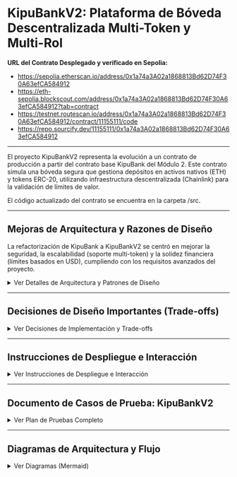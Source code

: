 # KipuBankV2: Plataforma de Bóveda Descentralizada Multi-Token y Multi-Rol

**URL del Contrato Desplegado y verificado en Sepolia:**
* https://sepolia.etherscan.io/address/0x1a74a3A02a1868813Bd62D74F30A63efCA584912
* https://eth-sepolia.blockscout.com/address/0x1a74a3A02a1868813Bd62D74F30A63efCA584912?tab=contract
* https://testnet.routescan.io/address/0x1a74a3A02a1868813Bd62D74F30A63efCA584912/contract/11155111/code
* https://repo.sourcify.dev/11155111/0x1a74a3A02a1868813Bd62D74F30A63efCA584912

---

El proyecto KipuBankV2 representa la evolución a un contrato de producción a partir del contrato base KipuBank del Módulo 2. Este contrato simula una bóveda segura que gestiona depósitos en activos nativos (ETH) y tokens ERC-20, utilizando infraestructura descentralizada (Chainlink) para la validación de límites de valor.

El código actualizado del contrato se encuentra en la carpeta /src.

---

## Mejoras de Arquitectura y Razones de Diseño

La refactorización de KipuBank a KipuBankV2 se centró en mejorar la seguridad, la escalabilidad (soporte multi-token) y la solidez financiera (límites basados en USD), cumpliendo con los requisitos avanzados del proyecto.

<details>
<summary>Ver Detalles de Arquitectura y Patrones de Diseño</summary>

| Área de Mejora | Implementación en KipuBankV2 | Razón de la Decisión / Patrón de Diseño |
| :--- | :--- | :--- |
| **Control de Acceso** | Uso de `AccessControl` de OpenZeppelin. Roles definidos (`PAUSE_MANAGER_ROLE`, `CAP_MANAGER_ROLE`, `TOKEN_MANAGER_ROLE`). | Migración del patrón simple `onlyOwner` a RBAC (Control de Acceso Basado en Roles). Esto aplica el Principio de Mínimo Privilegio a las tareas administrativas, mejorando la seguridad. |
| **Soporte Multi-token** | Mapeos anidados (`balances[address user][address token]`) y uso de `address(0)` para ETH. | Permite la contabilidad interna de múltiples activos ERC-20 y ETH, haciendo la bóveda más versátil. |
| **Seguridad ERC-20** | Uso de la librería `SafeERC20` de OpenZeppelin (`safeTransferFrom`, `safeTransfer`). | Garantiza interacciones seguras con tokens que podrían no implementar el estándar ERC-20 correctamente. |
| **Límite Global** | Integración de Chainlink Data Feeds (`AggregatorV3Interface`) y constante `BANK_CAP_USD`. Implementación de la función `_getUsdValueFromWei`. | El límite global de depósitos se controla en dólares estadounidenses (USD), no en un valor volátil de ETH, proporcionando estabilidad financiera al protocolo. |
| **Aritmética Segura** | Utiliza la regla de "multiplicar antes de dividir" para manejar la conversión de decimales de Wei ($10^{18}$) a Chainlink USD ($10^8$). | Evita errores de truncamiento y pérdida de precisión. |
| **Pausabilidad** | Herencia de `Pausable` de OpenZeppelin. Funciones protegidas con `whenNotPaused`. | Provee un interruptor de emergencia (Emergency Stop) para mitigar rápidamente ataques de Denegación de Servicio (DoS) o vulnerabilidades críticas, controlado por el `PAUSE_MANAGER_ROLE`. |
| **Eficiencia de Gas** | Uso de variables `constant` (`BANK_CAP_USD`) e `immutable` (`MAX_WITHDRAWAL_PER_TX`) y bloques `unchecked`. | Minimiza el costo de lectura de variables de estado (no requiere `SLOAD`) y optimiza el gas para operaciones de contadores. |

</details>

---

## Decisiones de Diseño Importantes (Trade-offs)

<details>
<summary>Ver Decisiones de Implementación y Trade-offs</summary>

### 1. Patrón Checks-Effects-Interactions (CEI)
El contrato aplica rigurosamente el patrón CEI para mitigar ataques de Reentrancy.
* En la función `withdraw`, el saldo del usuario se decrementa (`balances[msg.sender] = ...`) en la sección *Effects* antes de realizar la llamada externa (`call{value: amountToWithdraw}("")`) en la sección *Interactions*.

### 2. Transferencias Nativas Seguras
Para las transferencias de Ether, se utiliza la llamada de bajo nivel `call` en lugar de `transfer` o `send`.
* **Razón:** `transfer` y `send` están limitados a 2300 unidades de gas, lo que puede causar fallos si el receptor es un contrato inteligente con lógica de fallback más compleja. El uso de `call` minimiza esta limitación y es considerado la práctica moderna y segura.

### 3. Precisión Aritmética y Conversión de Decimales
La función interna `_getUsdValueFromWei` es crucial para la lógica de límites.
* La conversión de ETH (18 decimales) al precio de Chainlink USD (8 decimales) requiere manejar la disparidad en la precisión.
* La fórmula `(ethAmount * ethPriceUsd) / 10**18` aplica la técnica de multiplicar antes de dividir para preservar la precisión y evitar el truncamiento a cero de números pequeños, un error común en Solidity.

### 4. Uso de `unchecked` para Optimización
Se utiliza el bloque `unchecked` en la sección *Effects* de `deposit()` y `withdraw()` para operaciones donde la seguridad ya ha sido verificada en los *Checks*.
* Específicamente, `_depositCount++` se envuelve en `unchecked`. Dado que el contador solo se incrementa, no hay riesgo de overflow que comprometa la lógica de negocio; esta omisión de comprobación de desbordamiento acelera la ejecución y reduce el costo de gas.

</details>

---

## Instrucciones de Despliegue e Interacción

<details>
<summary>Ver Instrucciones de Despliegue e Interacción</summary>

El contrato KipuBankV2 se debe desplegar en una testnet (como Sepolia) que sea compatible con los Data Feeds de Chainlink. Se recomienda utilizar Remix IDE conectado a MetaMask (`Injected Provider - MetaMask`) para la interacción.

### 1. Requisitos del Constructor
El contrato requiere dos argumentos obligatorios en el momento del despliegue:

| Parámetro | Tipo | Descripción | Ejemplo (Sepolia) |
| :--- | :--- | :--- | :--- |
| `priceFeedAddress` | `address` | Dirección del oráculo ETH/USD de Chainlink en la red de destino. | `0x694AA1769357215Ef4bEca1d26543d95Bdc24Ff6` |
| `maxWithdrawalAmount` | `uint256` | Límite máximo (en Wei) que un usuario puede retirar por transacción. | `1000000000000000000` (1 ETH) |


**Nota sobre Roles:** La dirección que realiza el despliegue (`msg.sender` en el constructor) recibe automáticamente todos los roles administrativos: `DEFAULT_ADMIN_ROLE`, `CAP_MANAGER_ROLE`, `TOKEN_MANAGER_ROLE`, y `PAUSE_MANAGER_ROLE`.

### 2. Interacción con Funcionalidades Clave

| Funcionalidad | Función | Rol Requerido | Notas de Interacción |
| :--- | :--- | :--- | :--- |
| Depósito ETH | `deposit()` | Cualquiera | Función `external payable`. Debe ser llamada con valor (`msg.value`). El contrato verifica el límite de $1,000,000 USD. |
| Retiro ETH | `withdraw(amount)` | Cualquiera | La cantidad debe respetar `MAX_WITHDRAWAL_PER_TX` y el saldo del usuario. |
| Administración | `setEthPriceFeedAddress(addr)` | `CAP_MANAGER_ROLE` | Permite actualizar la dirección del oráculo. |
| Añadir Token | `addSupportedToken(token, priceFeed, dec)` | `TOKEN_MANAGER_ROLE` | Registra un nuevo token ERC-20 y su oráculo asociado. |
| Depósito ERC-20 | `depositToken(token, amount)` | Cualquiera | Requiere que el usuario haya llamado `approve()` previamente en el contrato del token, ya que usa `safeTransferFrom`. |
| Parada de Emergencia | `pause() / unpause()` | `PAUSE_MANAGER_ROLE` | Detiene/reactiva todas las funciones transaccionales protegidas por `whenNotPaused`. |

</details>

---

## Documento de Casos de Prueba: KipuBankV2

<details>
<summary>Ver Plan de Pruebas Completo</summary>

**Objetivo:** Verificar la implementación correcta de los patrones de seguridad (RBAC, Pausabilidad, CEI) y la lógica de negocio (Oráculos, Multi-token) según el estándar SCSVS V2 y los requisitos de V2.

### Configuración Inicial Asumida

| Parámetro | Valor | Razón/Fuente |
| :--- | :--- | :--- |
| **Rol/Cuenta A** | `0x0wner...` | Administrador/Dueño. Posee todos los roles administrativos (`DEFAULT_ADMIN_ROLE`, `PAUSE_MANAGER_ROLE`, etc.). |
| **Cuenta B** | `0xUser...` | Usuario Estándar. No tiene roles administrativos. |
| **MAX_WITHDRAWAL_PER_TX** | `1 ETH` (10^18 Wei) | Límite inmutable de retiro por transacción. |
| **BANK_CAP_USD** | `$1,000,000 USD` | Límite constante global del banco. |
| **Precio Oráculo ETH/USD** | `$2000 USD` | Se asume un precio fijo para el test (2000 * 10^8, ya que Chainlink usa 8 decimales). |
| **Token ERC-20** | `0xTokenA...` | Dirección de un token ERC-20 (Ej. USDC). |


### Fase 1: Verificación de Roles Administrativos (RBAC)
**Patrón Probado:** `AccessControl` y Principio de Mínimo Privilegio.

| ID | Explicación de la Prueba | Cuenta | Entrada/Función | Resultado Esperado |
| :--- | :--- | :--- | :--- | :--- |
| 1.1 | Verificar que el administrador puede cambiar la dirección del Oráculo (requiere `CAP_MANAGER_ROLE`). | A | `setEthPriceFeedAddress(0xNewAddr)` | Éxito. La variable `s_priceFeedAddress` se actualiza. |
| 1.2 | Verificar que un usuario estándar no puede realizar tareas administrativas. | B | `setEthPriceFeedAddress(0xNewAddr)` | REVERTIR con `Bank__Unauthorized()` (Implícita de `onlyRole`). |
| 1.3 | Verificar que el administrador puede dar soporte a un nuevo token (requiere `TOKEN_MANAGER_ROLE`). | A | `addSupportedToken(0xTokenA, 0xPriceFeed, 18)` | Éxito. Se emite `TokenSupported`. |
| 1.4 | Verificar que un usuario estándar no puede añadir un token. | B | `addSupportedToken(...)` | REVERTIR con `Bank__Unauthorized()`. |


### Fase 2: Pausabilidad y Mitigación de DoS
**Patrón Probado:** `Pausable` (herencia) y Prevención de Denegación de Servicio (DoS).

| ID | Explicación de la Prueba | Cuenta | Entrada/Función | Resultado Esperado |
| :--- | :--- | :--- | :--- | :--- |
| 2.1 | Verificar que el administrador puede pausar el contrato (requiere `PAUSE_MANAGER_ROLE`). | A | `pause()` | Éxito. El estado interno cambia a pausado. |
| 2.2 | Verificar que la función transaccional `deposit()` falla cuando está pausada. | B | `deposit()` (valor 0.1 ETH) | REVERTIR debido al modificador `whenNotPaused`. |
| 2.3 | Verificar que el administrador puede despausar el contrato. | A | `unpause()` | Éxito. El estado interno cambia a activo. |
| 2.4 | Verificar que `deposit()` funciona después de despausar. | B | `deposit()` (valor 0.1 ETH) | Éxito. Se emite `DepositSuccessful`. |


### Fase 3: Operaciones con ETH y Lógica de Oráculos
**Patrón Probado:** Conversión de valores (Multiplicar antes de dividir) y Lógica de límites de negocio (V8).

| ID | Explicación de la Prueba | Cuenta | Entrada/Función | Resultado Esperado |
| :--- | :--- | :--- | :--- | :--- |
| 3.1 | Depósito normal (sin alcanzar el límite). | B | `deposit()` (0.5 ETH) | Éxito. `balances[B][address(0)]` se incrementa en 0.5 ETH. |
| 3.2 | Límite Global USD (Fallo): Intentar exceder el límite de 1M USD. (Si 1 ETH = $2000, 500 ETH es el límite. Intentar depositar 501 ETH). | B | `deposit()` (501 ETH) | REVERTIR con el error `Bank__DepositExceedsCap` mostrando el límite en USD. |
| 3.3 | Límite de Retiro TX (Fallo): Intentar retirar más del límite inmutable (1 ETH). | B | `withdraw(1.1 ETH)` | REVERTIR con `Bank__WithdrawalExceedsLimit`. |
| 3.4 | Saldo Insuficiente (Fallo): Intentar retirar más de lo depositado (Saldo de B es 0.5 ETH). | B | `withdraw(0.6 ETH)` | REVERTIR con `Bank__InsufficientBalance`. |
| 3.5 | Retiro Exitoso (CEI): Retirar 0.2 ETH. | B | `withdraw(0.2 ETH)` | Éxito. Verificación clave: El saldo se actualiza (`balances[B]` es 0.3 ETH) *antes* de que ocurra la transferencia de `call`. |
| 3.6 | Verificar la Transferencia Segura. | B | Retiro exitoso anterior (3.5). | Éxito. Se debe usar la llamada de bajo nivel `call{value: amount}("")` en lugar de `transfer` o `send`. |


### Fase 4: Operaciones ERC-20 (Multi-Token)
**Patrón Probado:** `SafeERC20` para transferencias seguras y Mapeos Anidados para contabilidad multi-token.

| ID | Explicación de la Prueba | Cuenta | Entrada/Función | Resultado Esperado |
| :--- | :--- | :--- | :--- | :--- |
| 4.1 | Depósito de Token (Aprobación Requerida): Asumir que `0xTokenA` está soportado (ver 1.3). | B | Previo: B llama `TokenA.approve(KipuBankV2, 50 TKN)`. Luego: `depositToken(0xTokenA, 50 TKN)` | Éxito. El contrato utiliza `safeTransferFrom` para mover 50 TKN de B al KipuBankV2. `balances[B][0xTokenA]` se incrementa. |
| 4.2 | Depósito Fallido (Token No Soportado): Intentar depositar un token no registrado. | B | `depositToken(0xUnknownToken, 10 TKN)` | REVERTIR con `Bank__TokenNotSupported`. |
| 4.3 | Retiro de Token Exitoso: Retirar 10 TKN. | B | `withdrawToken(0xTokenA, 10 TKN)` | Éxito. El contrato utiliza `safeTransfer` para enviar 10 TKN a B. `balances[B][0xTokenA]` se reduce. |
| 4.4 | Retiro de Token (Fallo): Intentar retirar un token con saldo insuficiente. | B | `withdrawToken(0xTokenA, 100 TKN)` (Saldo restante 40 TKN) | REVERTIR con `Bank__InsufficientBalance`. |


Hemos cubierto la inicialización, la seguridad administrativa (RBAC y Pausabilidad), la lógica de negocio (Oráculos, Límites) y las interacciones con tokens (SafeERC20).

</details>

---

## Diagramas de Arquitectura y Flujo

<details>
<summary>Ver Diagramas (Mermaid)</summary>

### 1. Arquitectura General y Componentes
```mermaid
graph TD
    subgraph "Actores"
        Admin[Admin Dueno]
        User[Usuario Estandar]
    end

    subgraph "Contrato KipuBankV2"
        Core[Logica Principal KipuBankV2]
        subgraph "Componentes Heredados OpenZeppelin"
            RBAC(AccessControl)
            Pause(Pausable)
            SafeLib(SafeERC20)
        end
        Balances[Balances mapping anidado]
        Core --- RBAC
        Core --- Pause
        Core --- SafeLib
        Core --- Balances
    end

    subgraph "Dependencias Externas"
        Oracle[Chainlink Oracle ETH USD]
        Token[Contrato ERC-20 Ej USDC]
    end

    Admin -- "Gestiona RBAC" --> Core
    User -- "Interactua deposit withdraw" --> Core

    Core -- "Obtiene precio" --> Oracle
    Core -- "Transfiere safeTransfer From" --> Token
    User -- "Aprueba approve" --> Token
